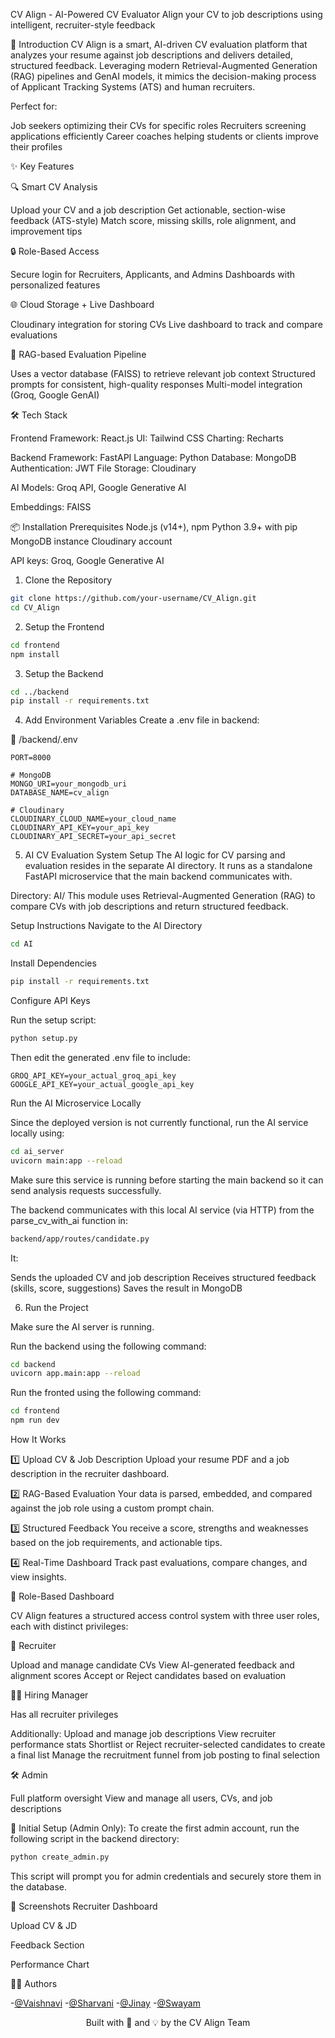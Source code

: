 
CV Align - AI-Powered CV Evaluator
Align your CV to job descriptions using intelligent, recruiter-style feedback

</div>
🚀 Introduction
CV Align is a smart, AI-driven CV evaluation platform that analyzes your resume against job descriptions and delivers detailed, structured feedback. Leveraging modern Retrieval-Augmented Generation (RAG) pipelines and GenAI models, it mimics the decision-making process of Applicant Tracking Systems (ATS) and human recruiters.

Perfect for:

Job seekers optimizing their CVs for specific roles
Recruiters screening applications efficiently
Career coaches helping students or clients improve their profiles

✨ Key Features

🔍 Smart CV Analysis

Upload your CV and a job description
Get actionable, section-wise feedback (ATS-style)
Match score, missing skills, role alignment, and improvement tips

🔒 Role-Based Access

Secure login for Recruiters, Applicants, and Admins
Dashboards with personalized features

🌐 Cloud Storage + Live Dashboard

Cloudinary integration for storing CVs
Live dashboard to track and compare evaluations

🧠 RAG-based Evaluation Pipeline

Uses a vector database (FAISS) to retrieve relevant job context
Structured prompts for consistent, high-quality responses
Multi-model integration (Groq, Google GenAI)

🛠️ Tech Stack

Frontend
Framework: React.js
UI: Tailwind CSS
Charting: Recharts


Backend
Framework: FastAPI
Language: Python
Database: MongoDB
Authentication: JWT
File Storage: Cloudinary

AI Models: Groq API, Google Generative AI

Embeddings: FAISS 

📦 Installation
Prerequisites
Node.js (v14+), npm
Python 3.9+ with pip
MongoDB instance
Cloudinary account

API keys: Groq, Google Generative AI

1. Clone the Repository
```bash
git clone https://github.com/your-username/CV_Align.git
cd CV_Align
```

2. Setup the Frontend
```bash
cd frontend
npm install
```

3. Setup the Backend
```bash
cd ../backend
pip install -r requirements.txt
```

4. Add Environment Variables
Create a .env file in  backend:


📁 /backend/.env
```
PORT=8000

# MongoDB
MONGO_URI=your_mongodb_uri
DATABASE_NAME=cv_align 

# Cloudinary
CLOUDINARY_CLOUD_NAME=your_cloud_name
CLOUDINARY_API_KEY=your_api_key
CLOUDINARY_API_SECRET=your_api_secret
```

5. AI CV Evaluation System Setup
The AI logic for CV parsing and evaluation resides in the separate AI directory. It runs as a standalone FastAPI microservice that the main backend communicates with.

Directory: AI/
This module uses Retrieval-Augmented Generation (RAG) to compare CVs with job descriptions and return structured feedback.

Setup Instructions
Navigate to the AI Directory

```bash
cd AI
```

Install Dependencies

```bash
pip install -r requirements.txt
```

Configure API Keys

Run the setup script:

```bash
python setup.py
```

Then edit the generated .env file to include:

```env
GROQ_API_KEY=your_actual_groq_api_key
GOOGLE_API_KEY=your_actual_google_api_key
```

Run the AI Microservice Locally

Since the deployed version is not currently functional, run the AI service locally using:

```bash
cd ai_server
uvicorn main:app --reload
```

Make sure this service is running before starting the main backend so it can send analysis requests successfully.

The backend communicates with this local AI service (via HTTP) from the parse_cv_with_ai function in:

```bash
backend/app/routes/candidate.py
```

It:

Sends the uploaded CV and job description
Receives structured feedback (skills, score, suggestions)
Saves the result in MongoDB

6. Run the Project

Make sure the AI server is running.

Run the backend using the following command:
```bash
cd backend
uvicorn app.main:app --reload
```
Run the fronted using the following command:
```bash
cd frontend
npm run dev
```

How It Works

1️⃣ Upload CV & Job Description
Upload your resume PDF and a job description in the recruiter dashboard.

2️⃣ RAG-Based Evaluation
Your data is parsed, embedded, and compared against the job role using a custom prompt chain.

3️⃣ Structured Feedback
You receive a score, strengths and weaknesses based on the job requirements, and actionable tips.

4️⃣ Real-Time Dashboard
Track past evaluations, compare changes, and view insights.


🔐 Role-Based Dashboard

CV Align features a structured access control system with three user roles, each with distinct privileges:

👤 Recruiter

Upload and manage candidate CVs
View AI-generated feedback and alignment scores
Accept or Reject candidates based on evaluation

🧑‍💼 Hiring Manager

Has all recruiter privileges

Additionally:
Upload and manage job descriptions
View recruiter performance stats
Shortlist or Reject recruiter-selected candidates to create a final list
Manage the recruitment funnel from job posting to final selection

🛠 Admin

Full platform oversight
View and manage all users, CVs, and job descriptions

🧩 Initial Setup (Admin Only):
To create the first admin account, run the following script in the backend directory:

```bash
python create_admin.py
```

This script will prompt you for admin credentials and securely store them in the database.

📸 Screenshots
Recruiter Dashboard

Upload CV & JD

Feedback Section

Performance Chart

👨‍💻 Authors

-[@Vaishnavi](https://github.com/VA0910)
-[@Sharvani](https://github.com/sharvani2507)
-[@Jinay](https://github.com/jinay-mehta)
-[@Swayam](https://github.com/Swayam8115)

<div align="center"> Built with 💼 and 💡 by the CV Align Team </div>
